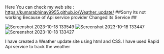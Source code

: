 Here You can check my web site : https://kumarabhinav9955.github.io/Weather_update/
##Sorry Its not working Because of Api service provider Changed its Service ##

![Screenshot 2023-10-18 133549](https://github.com/kumarabhinav9955/Weather_update/assets/75555908/aea5dfbe-b3f9-4924-94db-98d5c2e43821)
![Screenshot 2023-10-18 133447](https://github.com/kumarabhinav9955/Weather_update/assets/75555908/46180628-0660-4f43-a95c-13c5b42f5682)
![Screenshot 2023-10-18 133427](https://github.com/kumarabhinav9955/Weather_update/assets/75555908/e9d74db2-7507-4dc6-b786-d16d5df9bbad)




I have created a Weather update site using html and CSS. 
I have used Rapid Api service to track the weather
